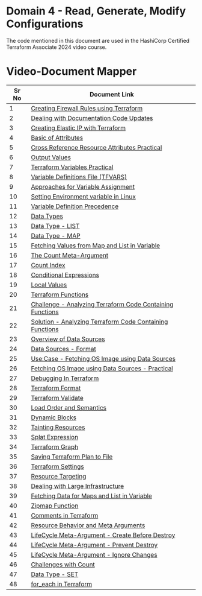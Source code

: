 # Domain 4 - Read, Generate, Modify Configurations

The code mentioned in this document are used in the HashiCorp Certified Terraform Associate 2024 video course.


# Video-Document Mapper

| Sr No | Document Link |
| ------ | ------ |
| 1 | [Creating Firewall Rules using Terraform][PlDa] |
| 2 | [Dealing with Documentation Code Updates][PlDb] |
| 3 | [Creating Elastic IP with Terraform][PlDc] |
| 4 | [Basic of Attributes][PlDd] |
| 5 | [Cross Reference Resource Attributes Practical][PlDe] |
| 6 | [Output Values][PlDf] |
| 7 | [Terraform Variables Practical][PlDg] |
| 8 | [Variable Definitions File (TFVARS)][PlDh] |
| 9 | [Approaches for Variable Assignment][PlDi] |
| 10 | [Setting Environment variable in Linux][PlDj] |
| 11 | [Variable Definition Precedence][PlDk] |
| 12 | [Data Types][PlDl] |
| 13 | [Data Type - LIST][PlDm] |
| 14 | [Data Type - MAP][PlDn] |
| 15 | [Fetching Values from Map and List in Variable][PlDn2] |
| 16 | [The Count Meta-Argument][PlDo] |
| 17 | [Count Index][PlDo1] |
| 18 | [Conditional Expressions][PlDp] |
| 19 | [Local Values][PlDq] |
| 20 | [Terraform Functions][PlDr] |
| 21 | [Challenge - Analyzing Terraform Code Containing Functions][PlDr2] |
| 22 | [Solution - Analyzing Terraform Code Containing Functions][PlDr3] |
| 23 | [Overview of Data Sources][PlDs] |
| 24 | [Data Sources - Format][PlDs1] |
| 25 | [Use:Case - Fetching OS Image using Data Sources][PlDs2] |
| 26 | [Fetching OS Image using Data Sources - Practical][PlDs3] |
| 27 | [Debugging In Terraform][PlDt] |
| 28 | [Terraform Format][PlDu] |
| 29 | [Terraform Validate][PlDv] |
| 30 | [Load Order and Semantics][PlDw] |
| 31 | [Dynamic Blocks][PlDx] |
| 32 | [Tainting Resources][PlDy] |
| 33 | [Splat Expression][PlDz] |
| 34 | [Terraform Graph][PlEa] |
| 35 | [Saving Terraform Plan to File][PlEb] |
| 36 | [Terraform Settings][PlEc] |
| 37 | [Resource Targeting][PlEc2] |
| 38 | [Dealing with Large Infrastructure][PlEe] |
| 39 | [Fetching Data for Maps and List in Variable][PlEf] |
| 40 | [Zipmap Function][PlEg] |
| 41 | [Comments in Terraform][PlEh] |
| 42 | [Resource Behavior and Meta Arguments][PlEi] |
| 43 | [LifeCycle Meta-Argument - Create Before Destroy][PlEj] |
| 44 | [LifeCycle Meta-Argument - Prevent Destroy][PlEk] |
| 45 | [LifeCycle Meta-Argument - Ignore Changes][PlEl] |
| 46 | [Challenges with Count][PlEm] |
| 47 | [Data Type - SET ][PlEn] |
| 48 | [for_each in Terraform][PlEo] |

[PlDa]: <./firewall.md>
[PlDb]: <./doc-code-changes.md>
[PlDc]: <./eip.md>
[PlDd]: <./attributes.md>
[PlDe]: <./cross-reference-attributes.md>
[PlDf]: <./output-values.md>
[PlDg]: <./terraform-variables.md>
[PlDh]: <./tfvars.md>
[PlDi]: <./variable-assignment.md>
[PlDj]: <./env-variable-assignment.md>
[PlDk]: <./variable-precedence.md>
[PlDl]: <./data-types.md>
[PlDm]: <./list-data-type.md>
[PlDn]: <./map-data-type.md>
[PlDn2]: <./fetch-values-variables.tf>
[PlDo]: <./count.md>
[PlDo1]: <./count-index.md>
[PlDp]: <./conditional-expression.md>
[PlDq]: <./local-values.md>
[PlDr]: <./functions.md>
[PlDr2]: <./challenge-functions.md>
[PlDr3]: <./solution-functions.md>
[PlDs]: <./data-sources.md>
[PlDs1]: <./data-source-format.md>
[PlDs2]: <./fetch-ami-data-source-usecase.md>
[PlDs3]: <./fetch-ami-data-source-practical.md>
[PlDt]: <./debugging.md>
[PlDu]: <./terraform-format.md>
[PlDv]: <./terraform-validate.md>
[PlDw]: <./load-order.md> 
[PlDx]: <./dynamic-block.md>
[PlDy]: <./taint.md>
[PlDz]: <./splat-expression.md>
[PlEa]: <./graph.md>
[PlEb]: <./plan-to-file.md>
[PlEc]: <./settings.md>
[PlEc2]: <./resource-target.md>
[PlEe]: <./large-infra.md>
[PlEf]: <./fetch-values-variables.tf>
[PlEg]: <./zipmap.md>
[PlEh]: <./tf-comments.tf>
[PlEi]: <./meta-argument.md>
[PlEj]: <./create-before-destroy.md>
[PlEk]: <./prevent-destroy.md>
[PlEl]: <./ignore-changes.md>
[PlEm]: <./challenge-count.md>
[PlEn]: <./data-type-set.md>
[PlEo]: <./for_each.md>
